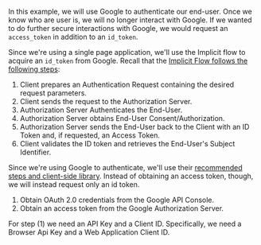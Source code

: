 
In this example, we will use Google to authenticate our end-user. Once we know who are user is, we will no longer interact with Google. If we wanted to do further secure interactions with Google, we would request an `access_token` in addition to an `id_token`.

Since we're using a single page application, we'll use the Implicit flow to acquire an `id_token` from Google. Recall that the [Implicit Flow follows the following steps][1]:

1. Client prepares an Authentication Request containing the desired request parameters.
1. Client sends the request to the Authorization Server.
1. Authorization Server Authenticates the End-User.
1. Authorization Server obtains End-User Consent/Authorization.
1. Authorization Server sends the End-User back to the Client with an ID Token and, if requested, an Access Token.
1. Client validates the ID token and retrieves the End-User's Subject Identifier.

Since we're using Google to authenticate, we'll use their [recommended steps and client-side library][2]. Instead of obtaining an access token, though, we will instead request only an id token.

1. Obtain OAuth 2.0 credentials from the Google API Console.
2. Obtain an access token from the Google Authorization Server.

For step (1) we need an API Key and a Client ID. Specifically, we need a Browser Api Key and a Web Application Client ID. 

[0]: https://developers.google.com/identity/protocols/OpenIDConnect

[1]: http://openid.net/specs/openid-connect-core-1_0.html#ImplicitFlowSteps

[2]: https://developers.google.com/identity/protocols/OAuth2?csw=1#clientside